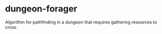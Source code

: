 # dungeon-forager
Algorithm for pathfinding in a dungeon that requires gathering resources to cross.
